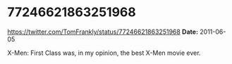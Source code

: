 # 77246621863251968
https://twitter.com/TomFrankly/status/77246621863251968
**Date:** 2011-06-05

X-Men: First Class was, in my opinion, the best X-Men movie ever.
